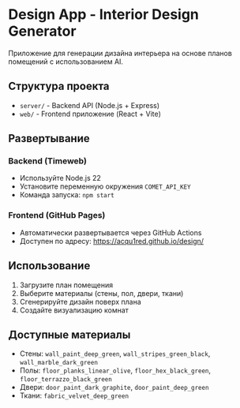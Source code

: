 # Design App - Interior Design Generator

Приложение для генерации дизайна интерьера на основе планов помещений с использованием AI.

## Структура проекта

- `server/` - Backend API (Node.js + Express)
- `web/` - Frontend приложение (React + Vite)

## Развертывание

### Backend (Timeweb)
- Используйте Node.js 22
- Установите переменную окружения `COMET_API_KEY`
- Команда запуска: `npm start`

### Frontend (GitHub Pages)
- Автоматически развертывается через GitHub Actions
- Доступен по адресу: https://acqu1red.github.io/design/

## Использование

1. Загрузите план помещения
2. Выберите материалы (стены, пол, двери, ткани)
3. Сгенерируйте дизайн поверх плана
4. Создайте визуализацию комнат

## Доступные материалы

- Стены: `wall_paint_deep_green`, `wall_stripes_green_black`, `wall_marble_dark_green`
- Полы: `floor_planks_linear_olive`, `floor_hex_black_green`, `floor_terrazzo_black_green`
- Двери: `door_paint_dark_graphite`, `door_paint_deep_green`
- Ткани: `fabric_velvet_deep_green`